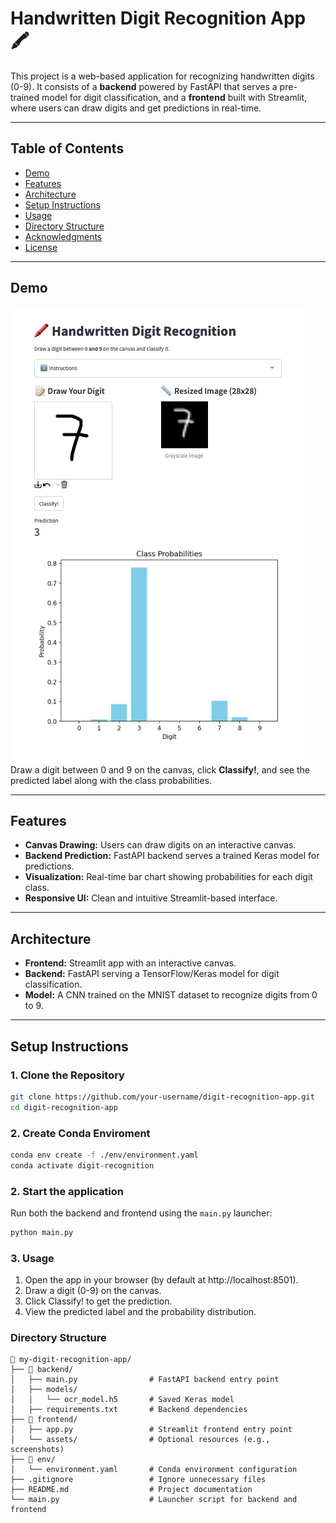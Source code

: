 # **Handwritten Digit Recognition App 🖍️**

This project is a web-based application for recognizing handwritten digits (0-9). It consists of a **backend** powered by FastAPI that serves a pre-trained model for digit classification, and a **frontend** built with Streamlit, where users can draw digits and get predictions in real-time.

---

## **Table of Contents**
- [Demo](#demo)  
- [Features](#features)  
- [Architecture](#architecture)  
- [Setup Instructions](#setup-instructions)  
- [Usage](#usage)  
- [Directory Structure](#directory-structure)  
- [Acknowledgments](#acknowledgments)  
- [License](#license)  

---

## **Demo**
![App Screenshot](frontend/assets/app-screenshot.png)  
Draw a digit between 0 and 9 on the canvas, click **Classify!**, and see the predicted label along with the class probabilities.

---

## **Features**
- **Canvas Drawing:** Users can draw digits on an interactive canvas.
- **Backend Prediction:** FastAPI backend serves a trained Keras model for predictions.
- **Visualization:** Real-time bar chart showing probabilities for each digit class.
- **Responsive UI:** Clean and intuitive Streamlit-based interface.

---

## **Architecture**
- **Frontend:** Streamlit app with an interactive canvas.
- **Backend:** FastAPI serving a TensorFlow/Keras model for digit classification.
- **Model:** A CNN trained on the MNIST dataset to recognize digits from 0 to 9.

---

## **Setup Instructions**

### **1. Clone the Repository**
```bash
git clone https://github.com/your-username/digit-recognition-app.git
cd digit-recognition-app
```

### **2. Create Conda Enviroment**
```bash
conda env create -f ./env/environment.yaml
conda activate digit-recognition
```
### **2. Start the application**
Run both the backend and frontend using the `main.py` launcher:
```bash
python main.py
```

### **3. Usage**
1. Open the app in your browser (by default at http://localhost:8501).
2. Draw a digit (0-9) on the canvas.
3. Click Classify! to get the prediction.
4. View the predicted label and the probability distribution.

### **Directory Structure**
```
📂 my-digit-recognition-app/
├── 📂 backend/
│   ├── main.py                # FastAPI backend entry point
│   ├── models/
│   │   └── ocr_model.h5       # Saved Keras model
│   ├── requirements.txt       # Backend dependencies
├── 📂 frontend/
│   ├── app.py                 # Streamlit frontend entry point
│   └── assets/                # Optional resources (e.g., screenshots)
├── 📂 env/
│   └── environment.yaml       # Conda environment configuration
├── .gitignore                 # Ignore unnecessary files
├── README.md                  # Project documentation
└── main.py                    # Launcher script for backend and frontend
```